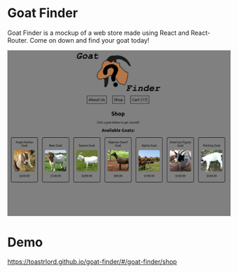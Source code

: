 # Goat Finder

Goat Finder is a mockup of a web store made using React and React-Router. Come on down and find your goat today!

![Goat Finder Page Screenshot](./images/goat-finder-screenshot.png?raw=true)

# Demo
https://toastrlord.github.io/goat-finder/#/goat-finder/shop
